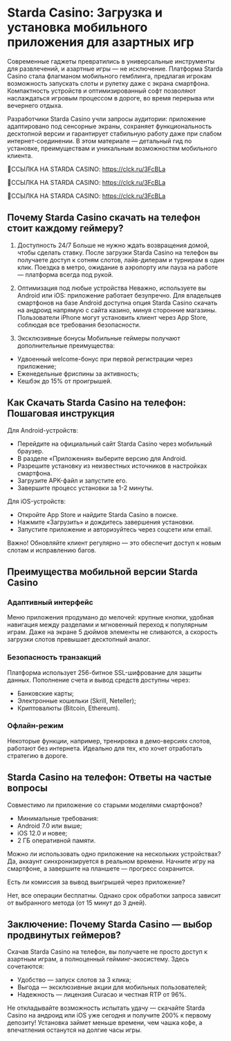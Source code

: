 # Starda Casino: Загрузка и установка мобильного приложения для азартных игр

Современные гаджеты превратились в универсальные инструменты для развлечений, и азартные игры — не исключение. Платформа Starda Casino стала флагманом мобильного гемблинга, предлагая игрокам возможность запускать слоты и рулетку даже с экрана смартфона. Компактность устройств и оптимизированный софт позволяют наслаждаться игровым процессом в дороге, во время перерыва или вечернего отдыха.

Разработчики Starda Casino учли запросы аудитории: приложение адаптировано под сенсорные экраны, сохраняет функциональность десктопной версии и гарантирует стабильную работу даже при слабом интернет-соединении. В этом материале — детальный гид по установке, преимуществам и уникальным возможностям мобильного клиента.

🔗ССЫЛКА НА STARDA CASINO: https://clck.ru/3FcBLa

🔗ССЫЛКА НА STARDA CASINO: https://clck.ru/3FcBLa

🔗ССЫЛКА НА STARDA CASINO: https://clck.ru/3FcBLa

## Почему Starda Casino скачать на телефон стоит каждому геймеру?

1. Доступность 24/7
Больше не нужно ждать возвращения домой, чтобы сделать ставку. После загрузки Starda Casino на телефон вы получаете доступ к сотням слотов, лайв-дилерам и турнирам в один клик. Поездка в метро, ожидание в аэропорту или пауза на работе — платформа всегда под рукой.

2. Оптимизация под любые устройства
Неважно, используете вы Android или iOS: приложение работает безупречно. Для владельцев смартфонов на базе Android доступна опция Starda Casino скачать на андроид напрямую с сайта казино, минуя сторонние магазины. Пользователи iPhone могут установить клиент через App Store, соблюдая все требования безопасности.

3. Эксклюзивные бонусы
Мобильные геймеры получают дополнительные преимущества:

- Удвоенный welcome-бонус при первой регистрации через приложение;
- Еженедельные фриспины за активность;
- Кешбэк до 15% от проигрышей.

## Как Скачать Starda Casino на телефон: Пошаговая инструкция

Для Android-устройств:

- Перейдите на официальный сайт Starda Casino через мобильный браузер.
- В разделе «Приложения» выберите версию для Android.
- Разрешите установку из неизвестных источников в настройках смартфона.
- Загрузите APK-файл и запустите его.
- Завершите процесс установки за 1-2 минуты.

Для iOS-устройств:

- Откройте App Store и найдите Starda Casino в поиске.
- Нажмите «Загрузить» и дождитесь завершения установки.
- Запустите приложение и авторизуйтесь через соцсети или email.

Важно! Обновляйте клиент регулярно — это обеспечит доступ к новым слотам и исправлению багов.

## Преимущества мобильной версии Starda Casino

### Адаптивный интерфейс

Меню приложения продумано до мелочей: крупные кнопки, удобная навигация между разделами и мгновенный переход к популярным играм. Даже на экране 5 дюймов элементы не сливаются, а скорость загрузки слотов превышает десктопный аналог.

### Безопасность транзакций

Платформа использует 256-битное SSL-шифрование для защиты данных. Пополнение счета и вывод средств доступны через:

- Банковские карты;
- Электронные кошельки (Skrill, Neteller);
- Криптовалюты (Bitcoin, Ethereum).

### Офлайн-режим

Некоторые функции, например, тренировка в демо-версиях слотов, работают без интернета. Идеально для тех, кто хочет отработать стратегию в дороге.

## Starda Casino на телефон: Ответы на частые вопросы

Совместимо ли приложение со старыми моделями смартфонов?

- Минимальные требования:
- Android 7.0 или выше;
- iOS 12.0 и новее;
- 2 ГБ оперативной памяти.

Можно ли использовать одно приложение на нескольких устройствах?
Да, аккаунт синхронизируется в реальном времени. Начните игру на смартфоне, а завершите на планшете — прогресс сохранится.

Есть ли комиссия за вывод выигрышей через приложение?

Нет, все операции бесплатны. Однако срок обработки запроса зависит от выбранного метода (от 15 минут до 3 дней).

## Заключение: Почему Starda Casino — выбор продвинутых геймеров?

Скачав Starda Casino на телефон, вы получаете не просто доступ к азартным играм, а полноценный гейминг-экосистему. Здесь сочетаются:

- Удобство — запуск слотов за 3 клика;
- Выгода — эксклюзивные акции для мобильных пользователей;
- Надежность — лицензия Curacao и честная RTP от 96%.

Не откладывайте возможность испытать удачу — скачайте Starda Casino на андроид или iOS уже сегодня и получите 200% к первому депозиту! Установка займет меньше времени, чем чашка кофе, а впечатления останутся на долгие часы игры.
